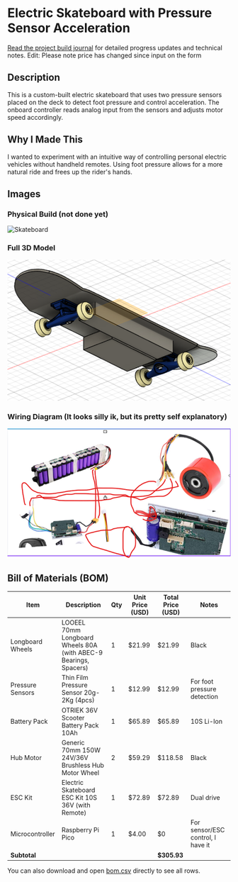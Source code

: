 # Electric Skateboard with Pressure Sensor Acceleration
[Read the project build journal](journal.md) for detailed progress updates and technical notes.
Edit: Please note price has changed since input on the form
## Description
This is a custom-built electric skateboard that uses two pressure sensors placed on the deck to detect foot pressure and control acceleration. The onboard controller reads analog input from the sensors and adjusts motor speed accordingly.

## Why I Made This
I wanted to experiment with an intuitive way of controlling personal electric vehicles without handheld remotes. Using foot pressure allows for a more natural ride and frees up the rider's hands.

## Images
### Physical Build (not done yet)
![Skateboard](img/physical_board.jpg)

### Full 3D Model
![alt text](img/image-7.png)

### Wiring Diagram (It looks silly ik, but its pretty self explanatory)
![alt text](img/image-8.png)

## Bill of Materials (BOM)

| Item                | Description                                                        | Qty | Unit Price (USD) | Total Price (USD) | Notes                        |
|---------------------|--------------------------------------------------------------------|-----|------------------|-------------------|------------------------------|
| Longboard Wheels    | LOOEEL 70mm Longboard Wheels 80A (with ABEC-9 Bearings, Spacers)   | 1   | $21.99           | $21.99            | Black                        |
| Pressure Sensors    | Thin Film Pressure Sensor 20g-2Kg (4pcs)                           | 1   | $12.99           | $12.99            | For foot pressure detection   |
| Battery Pack        | OTRIEK 36V Scooter Battery Pack 10Ah                               | 1   | $65.89           | $65.89            | 10S Li-Ion                   |
| Hub Motor           | Generic 70mm 150W 24V/36V Brushless Hub Motor Wheel                | 2   | $59.29           | $118.58            | Black                        |
| ESC Kit             | Electric Skateboard ESC Kit 10S 36V (with Remote)                  | 1   | $72.89           | $72.89            | Dual drive                  |
| Microcontroller     | Raspberry Pi Pico                                                  | 1   | $4.00            | $0            | For sensor/ESC control, I have it|
| **Subtotal**        |                                                                    |     |                  | **$305.93**       |                              |

You can also download and open [bom.csv](bom.csv) directly to see all rows.

